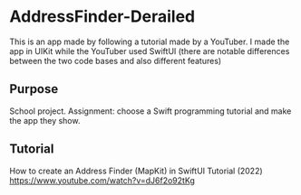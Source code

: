 # AddressFinder-Derailed
This is an app made by following a tutorial made by a YouTuber. I made the app in UIKit while the YouTuber used SwiftUI (there are notable differences between the two code bases and also different features)

## Purpose
School project. Assignment: choose a Swift programming tutorial and make the app they show.

## Tutorial
How to create an Address Finder (MapKit) in SwiftUI Tutorial (2022) https://www.youtube.com/watch?v=dJ6f2o92tKg
